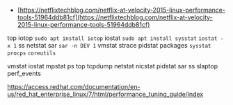 * [https://netflixtechblog.com/netflix-at-velocity-2015-linux-performance-tools-51964ddb81cf](https://netflixtechblog.com/netflix-at-velocity-2015-linux-performance-tools-51964ddb81cf)


top
iotop  `sudo apt install iotop`
iostat `sudo apt install sysstat`  `iostat -x 1`
ss
netstat
sar `sar -n DEV 1`
vmstat
strace
pidstat
packages
`sysstat` `procps` `coreutils`

vmstat iostat mpstat ps top
tcpdump netstat nicstat pidstat sar
ss slaptop perf_events

https://access.redhat.com/documentation/en-us/red_hat_enterprise_linux/7/html/performance_tuning_guide/index
